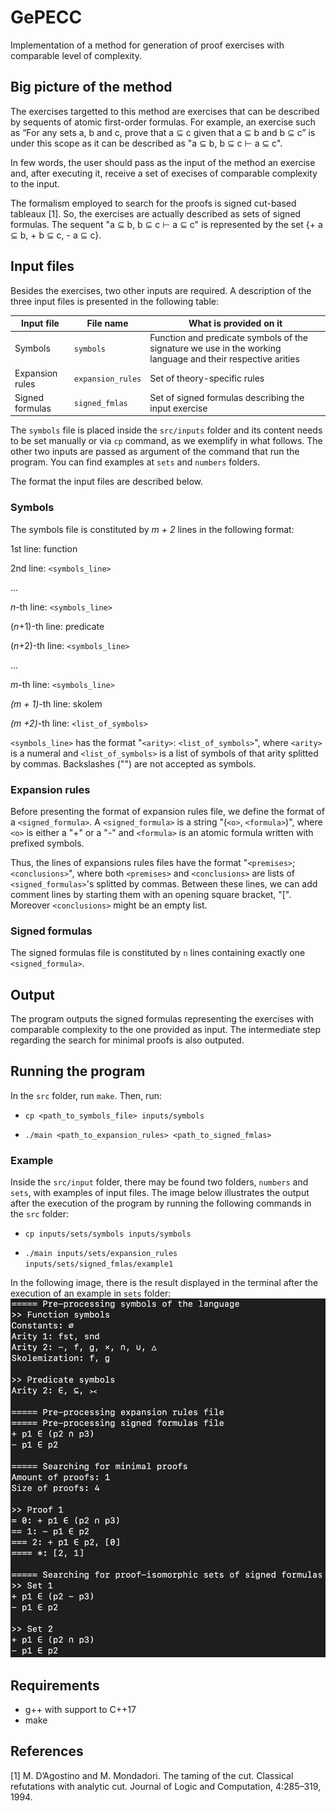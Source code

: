 # GePECC

Implementation of a method for generation of proof exercises with comparable level of complexity.

## Big picture of the method

The exercises targetted to this method are exercises that can be described by sequents of atomic first-order formulas. For example, an exercise such as “For any sets a, b and c, prove that a ⊆ c given that a ⊆ b and b ⊆ c” is under this scope as it can be described as "a ⊆ b, b ⊆ c ⊢ a ⊆ c".

In few words, the user should pass as the input of the method an exercise and, after executing it, receive a set of execises of comparable complexity to the input.

The formalism employed to search for the proofs is signed cut-based tableaux [1]. So, the exercises are actually described as sets of signed formulas. The sequent "a ⊆ b, b ⊆ c ⊢ a ⊆ c" is represented by the set {+ a ⊆ b, + b ⊆ c, - a ⊆ c}.

## Input files

Besides the exercises, two other inputs are required. A description of the three input files is presented in the following table:

| Input file | File name | What is provided on it
|--|--|--|
| Symbols | `symbols` | Function and predicate symbols of the signature we use in the working language and their respective arities |
| Expansion rules | `expansion_rules` | Set of theory-specific rules |
| Signed formulas | `signed_fmlas` | Set of signed formulas describing the input exercise |

The `symbols` file is placed inside the `src/inputs` folder and its content needs to be set manually or via `cp` command, as we exemplify in what follows. The other two inputs are passed as argument of the command that run the program. You can find examples at `sets` and `numbers` folders.

The format the input files are described below.


### Symbols

The symbols file is constituted by _m + 2_ lines in the following format: 

1st line: function

2nd line: `<symbols_line>`

...

_n_-th line: `<symbols_line>`

(_n_+1)-th line: predicate

(_n_+2)-th line: `<symbols_line>`

...

_m_-th line: `<symbols_line>`

_(m + 1)_-th line: skolem

_(m +2)_-th line: `<list_of_symbols>`

 
`<symbols_line>` has the format "`<arity>`: `<list_of_symbols>`", where `<arity>` is a numeral and `<list_of_symbols>` is a list of symbols of that arity splitted by commas. Backslashes ("\") are not accepted as symbols.

### Expansion rules

Before presenting the format of expansion rules file, we define the format of a `<signed_formula>`. A `<signed_formula>` is a string "(`<o>`, `<formula>`)", where `<o>` is either a "+" or a "-" and `<formula>` is an atomic formula written with prefixed symbols.

Thus, the lines of expansions rules files have the format "`<premises>`; `<conclusions>`", where both `<premises>` and `<conclusions>` are lists of `<signed_formulas>`'s splitted by commas. Between these lines, we can add comment lines by starting them with an opening square bracket, "[".  Moreover `<conclusions>` might be an empty list.

### Signed formulas

The signed formulas file is constituted by `n` lines containing exactly one `<signed_formula>`.

## Output

The program outputs the signed formulas representing the exercises with comparable complexity to the one provided as input. The intermediate step regarding the search for minimal proofs is also outputed.

## Running the program

In the `src` folder, run `make`. Then, run:

- `cp <path_to_symbols_file> inputs/symbols`

- `./main <path_to_expansion_rules> <path_to_signed_fmlas>`

### Example

Inside the `src/input` folder, there may be found two folders, `numbers` and `sets`, with examples of input files. The image below illustrates the output after the execution of the program by running the following commands in the `src` folder: 

- `cp inputs/sets/symbols inputs/symbols`

- `./main inputs/sets/expansion_rules inputs/sets/signed_fmlas/example1`

In the following image, there is the result displayed in the terminal after the execution of an example in `sets` folder:
![Alt text](src/inputs/sets/signed_fmlas/example1_execution.png?raw=true)

## Requirements

- g++ with support to C++17
- make

## References

[1] M. D’Agostino and M. Mondadori. The taming of the cut. Classical refutations with analytic cut. Journal of Logic and Computation, 4:285–319, 1994.